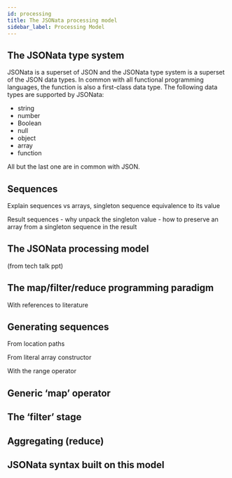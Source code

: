 ```yaml
---
id: processing
title: The JSONata processing model
sidebar_label: Processing Model
---
```


## The JSONata type system

JSONata is a superset of JSON and the JSONata type system is a superset of the JSON data types.  In common with all functional programming languages, the function is also a first-class data type.  The following data types are supported by JSONata:

- string
- number
- Boolean
- null
- object
- array
- function

All but the last one are in common with JSON.

## Sequences

Explain sequences vs arrays, singleton sequence equivalence to its value 

Result sequences - why unpack the singleton value - how to preserve an array from a singleton sequence in the result

## The JSONata processing model

(from tech talk ppt)

## The map/filter/reduce programming paradigm

With references to literature

## Generating sequences

From location paths

From literal array constructor

With the range operator

## Generic ‘map’ operator

## The ‘filter’ stage

## Aggregating (reduce)

## JSONata syntax built on this model
